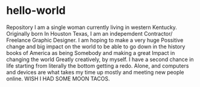 # hello-world
Repository
I am a single woman currently living in western Kentucky. Originally  born In Houston Texas, I am an indepemdent Contractor/ Freelance Graphic Designer. I am hoping to make a very huge Possitive change and big impact on the world to be able to go down in the history books of America as being Somebody and making a great Impact in changing the world Greatly creatively, by myself. I have a second chance in life starting from literally the bottom getting a redo. Alone, and computers and devices are what takes my time up mostly and meeting new people online. WISH I HAD SOME MOON TACOS.
